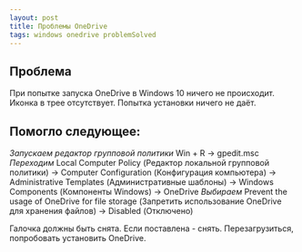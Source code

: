 ```yaml
---
layout: post
title: Проблемы OneDrive
tags: windows onedrive problemSolved
---
```


## Проблема
При попытке запуска OneDrive в Windows 10 ничего не происходит. Иконка в трее отсутствует. Попытка установки ничего не даёт. 
## Помогло следующее:  
*Запускаем редактор групповой политики*
Win + R -> gpedit.msc 
*Переходим*
Local Computer Policy (Редактор локальной групповой политики) -> Computer Configuration (Конфигурация компьютера) -> Administrative Templates (Административные шаблоны) -> Windows Components (Компоненты Windows) -> OneDrive 
*Выбираем*
Prevent the usage of OneDrive for file storage (Запретить использование OneDrive для хранения файлов) -> Disabled (Отключено) 

Галочка должны быть снята. Если поставлена - снять. Перезагрузиться, попробовать установить OneDrive.